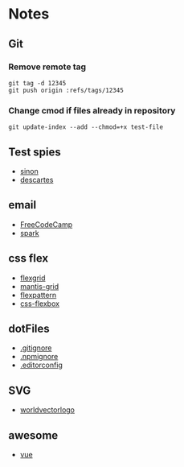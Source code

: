 # Notes

## Git

### Remove remote tag
```console
git tag -d 12345
git push origin :refs/tags/12345
```

### Change cmod if files already in repository
```console
git update-index --add --chmod=+x test-file
```

## Test spies
- [sinon](https://github.com/sinonjs/sinon)
- [descartes](https://github.com/mariusGundersen/descartes)

## email
- [FreeCodeCamp](https://medium.freecodecamp.com/the-fab-four-technique-to-create-responsive-emails-without-media-queries-baf11fdfa848#.lrdf9zegi)
- [spark](https://spark.ru/startup/pechkin-mail/blog/13313/vyorstka-pisem-60-poleznih-resursov-rukovodstv-i-issledovanij)

## css flex
- [flexgrid](http://flexboxgrid.com/)
- [mantis-grid](http://mantisjs.github.io/mantis-grid/)
- [flexpattern](http://www.flexboxpatterns.com/home)
- [css-flexbox](http://premium.wpmudev.org/blog/css-flexbox/)


## dotFiles
- [.gitignore](https://github.com/GitScrum/Notes/blob/master/.gitignore)
- [.npmignore](https://github.com/GitScrum/Notes/blob/master/.npmignore)
- [.editorconfig](https://github.com/GitScrum/Notes/blob/master/.editorconfig)

## SVG
- [worldvectorlogo](https://worldvectorlogo.com/)

## awesome
- [vue](https://github.com/vuejs/awesome-vue)
